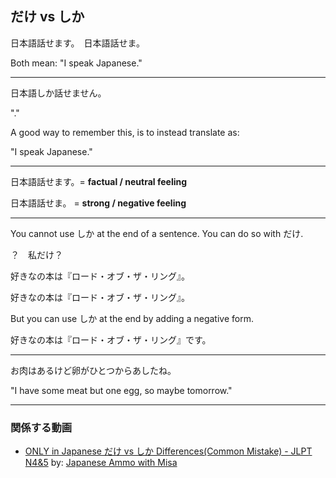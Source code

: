 ## だけ vs しか

日本語<Jps colour="c1" text="だけ"/>話せます。　日本語<Jps colour="c1" text="しか"/>話せま<Jps colour="c2" underline=true text="せん"/>。

Both mean: "I <Jps colour="c1" text="only"/> speak Japanese."

---

日本語しか話せません。

"<Jps strikethrough=true text="I only don't speak Japanese"/>."

A good way to remember this, is to instead translate <Jps colour="c1" text="しか"/> as:

"I speak <Jps colour="c1" text="nothing but"/> Japanese."

---

<Jps colour="dim1" text="ニュアンスの違い"/>

日本語<Jps colour="c1" text="だけ"/>話せます。= **factual / neutral feeling**

日本語<Jps colour="c1" text="しか"/>話せま<Jps colour="c2" underline=true text="せん"/>。 = **strong / negative feeling**


---

<Jps colour="dim1" text="Difference"/>

You cannot use しか at the end of a sentence. You can do so with だけ.

<Jps strikethrough=true text="私しか"/>？　私だけ？

好きなの本は『ロード・オブ・ザ・リング』<Jps colour="c1" text="だけ"/>。

好きなの本は『ロード・オブ・ザ・リング』<Jps colour="c3" strikethrough=true text="しか"/>。

But you can use しか at the end by adding a negative form.

好きなの本は『ロード・オブ・ザ・リング』<Jps colour="c2" text="しか"/><Jps colour="c2" underline=true text="ない"/>です。

---

<Jps colour="dim1" text="例文"/>

お肉はあるけど卵がひとつ<Jps colour="c2" text="しか"/><Jps colour="c2" underline=true text="ない"/>からあしたね。

"I have some meat but <Jps colour="c2" text="only"/> one egg, so maybe tomorrow."

---

### 関係する動画

* [ONLY in Japanese だけ vs しか Differences(Common Mistake) - JLPT N4&5](https://www.youtube.com/watch?v=KmBVQM_l2wY&t=9s) by: [Japanese Ammo with Misa](https://www.youtube.com/@JapaneseAmmowithMisa)